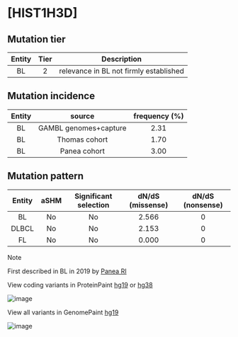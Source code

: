 # [HIST1H3D]

## Mutation tier

|Entity|Tier|Description                           |
|:------:|:----:|--------------------------------------|
|BL    |2   |relevance in BL not firmly established|
## Mutation incidence

|Entity|source               |frequency (%)|
|:------:|:---------------------:|:-------------:|
|BL    |GAMBL genomes+capture|2.31         |
|BL    |Thomas cohort        |1.70         |
|BL    |Panea cohort         |3.00         |

## Mutation pattern

|Entity|aSHM|Significant selection|dN/dS (missense)|dN/dS (nonsense)|
|:------:|:----:|:---------------------:|:----------------:|:----------------:|
|BL    |No  |No                   |2.566           |0               |
|DLBCL |No  |No                   |2.153           |0               |
|FL    |No  |No                   |0.000           |0               |


> [!NOTE]
> First described in BL in 2019 by [Panea RI](https://pubmed.ncbi.nlm.nih.gov/31558468)

View coding variants in ProteinPaint [hg19](https://www.bcgsc.ca/downloads/morinlab/GAMBL/test/genes/HIST1H3D_protein.html)  or [hg38](https://www.bcgsc.ca/downloads/morinlab/GAMBL/test/genes/HIST1H3D_protein_hg38.html)

![image](../../images/proteinpaint/HIST1H3D_NM_003530.svg)

View all variants in GenomePaint [hg19](https://www.bcgsc.ca/downloads/morinlab/GAMBL/test/genes/HIST1H3D.html)

![image](../../images/proteinpaint/HIST1H3D.svg)
